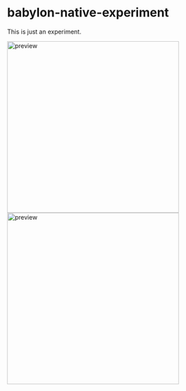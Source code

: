 # babylon-native-experiment

This is just an experiment.

<img src="./docs/bne_v2_pt1.gif" alt="preview" width="400">
<img src="./docs/bne_v2_pt2.gif" alt="preview" width="400">

